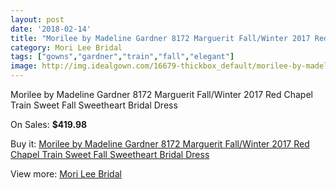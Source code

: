 ```yaml
---
layout: post
date: '2018-02-14'
title: "Morilee by Madeline Gardner 8172 Marguerit Fall/Winter 2017 Red Chapel Train Sweet Fall Sweetheart Bridal Dress"
category: Mori Lee Bridal
tags: ["gowns","gardner","train","fall","elegant"]
image: http://img.idealgown.com/16679-thickbox_default/morilee-by-madeline-gardner-8172-marguerit-fall-winter-2017-red-chapel-train-sweet-fall-sweetheart-bridal-dress.jpg
---
```

Morilee by Madeline Gardner 8172 Marguerit Fall/Winter 2017 Red Chapel Train Sweet Fall Sweetheart Bridal Dress

On Sales: **$419.98**
<a href="https://www.idealgown.com/en/mori-lee-bridal/6643-morilee-by-madeline-gardner-8172-marguerit-fall-winter-2017-red-chapel-train-sweet-fall-sweetheart-bridal-dress.html"><amp-img layout="responsive" width="600" height="600" src="//img.idealgown.com/16679-thickbox_default/morilee-by-madeline-gardner-8172-marguerit-fall-winter-2017-red-chapel-train-sweet-fall-sweetheart-bridal-dress.jpg" alt="Morilee by Madeline Gardner 8172 Marguerit Fall/Winter 2017 Red Chapel Train Sweet Fall Sweetheart Bridal Dress 0" /></a>
<a href="https://www.idealgown.com/en/mori-lee-bridal/6643-morilee-by-madeline-gardner-8172-marguerit-fall-winter-2017-red-chapel-train-sweet-fall-sweetheart-bridal-dress.html"><amp-img layout="responsive" width="600" height="600" src="//img.idealgown.com/16683-thickbox_default/morilee-by-madeline-gardner-8172-marguerit-fall-winter-2017-red-chapel-train-sweet-fall-sweetheart-bridal-dress.jpg" alt="Morilee by Madeline Gardner 8172 Marguerit Fall/Winter 2017 Red Chapel Train Sweet Fall Sweetheart Bridal Dress 1" /></a>
<a href="https://www.idealgown.com/en/mori-lee-bridal/6643-morilee-by-madeline-gardner-8172-marguerit-fall-winter-2017-red-chapel-train-sweet-fall-sweetheart-bridal-dress.html"><amp-img layout="responsive" width="600" height="600" src="//img.idealgown.com/16682-thickbox_default/morilee-by-madeline-gardner-8172-marguerit-fall-winter-2017-red-chapel-train-sweet-fall-sweetheart-bridal-dress.jpg" alt="Morilee by Madeline Gardner 8172 Marguerit Fall/Winter 2017 Red Chapel Train Sweet Fall Sweetheart Bridal Dress 2" /></a>
<a href="https://www.idealgown.com/en/mori-lee-bridal/6643-morilee-by-madeline-gardner-8172-marguerit-fall-winter-2017-red-chapel-train-sweet-fall-sweetheart-bridal-dress.html"><amp-img layout="responsive" width="600" height="600" src="//img.idealgown.com/16681-thickbox_default/morilee-by-madeline-gardner-8172-marguerit-fall-winter-2017-red-chapel-train-sweet-fall-sweetheart-bridal-dress.jpg" alt="Morilee by Madeline Gardner 8172 Marguerit Fall/Winter 2017 Red Chapel Train Sweet Fall Sweetheart Bridal Dress 3" /></a>

Buy it: [Morilee by Madeline Gardner 8172 Marguerit Fall/Winter 2017 Red Chapel Train Sweet Fall Sweetheart Bridal Dress](https://www.idealgown.com/en/mori-lee-bridal/6643-morilee-by-madeline-gardner-8172-marguerit-fall-winter-2017-red-chapel-train-sweet-fall-sweetheart-bridal-dress.html "Morilee by Madeline Gardner 8172 Marguerit Fall/Winter 2017 Red Chapel Train Sweet Fall Sweetheart Bridal Dress")

View more: [Mori Lee Bridal](https://www.idealgown.com/en/90-mori-lee-bridal "Mori Lee Bridal")